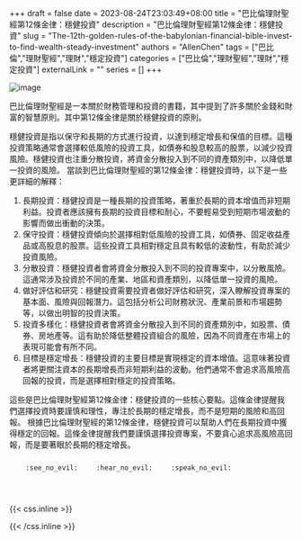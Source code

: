 +++ 
draft = false
date = 2023-08-24T23:03:49+08:00
title = "巴比倫理財聖經第12條金律：穩健投資"
description = "巴比倫理財聖經第12條金律：穩健投資"
slug = "The-12th-golden-rules-of-the-babylonian-financial-bible-invest-to-find-wealth-steady-investment"
authors = "AllenChen"
tags = ["巴比倫","理財聖經","理財","穩定投資"]
categories = ["巴比倫","理財聖經","理財","穩定投資"]
externalLink = ""
series = []
+++

![image](/images/post/A-rabbit-with-big-blue-eyes-buying-stocks-to-make-much-money-with-Van-Gogh-style.jpeg)

巴比倫理財聖經是一本關於財務管理和投資的書籍，其中提到了許多關於金錢和財富的智慧原則。其中第12條金律是關於穩健投資的原則。

穩健投資是指以保守和長期的方式進行投資，以達到穩定增長和保值的目標。這種投資策略通常會選擇較低風險的投資工具，如債券和股息較高的股票，以減少投資風險。穩健投資也注重分散投資，將資金分散投入到不同的資產類別中，以降低單一投資的風險。
當談到巴比倫理財聖經的第12條金律：穩健投資時，以下是一些更詳細的解釋：

1. 長期投資：穩健投資是一種長期的投資策略，著重於長期的資本增值而非短期利益。投資者應該擁有長期的投資目標和耐心，不要輕易受到短期市場波動的影響而做出衝動的決策。
2. 保守投資：穩健投資傾向於選擇相對低風險的投資工具，如債券、固定收益產品或高股息的股票。這些投資工具相對穩定且具有較低的波動性，有助於減少投資風險。
3. 分散投資：穩健投資者會將資金分散投入到不同的投資專案中，以分散風險。這通常涉及投資於不同的產業、地區和資產類別，以降低單一投資的風險。
4. 做好評估和研究：穩健投資需要投資者做好評估和研究，深入瞭解投資專案的基本面、風險與回報潛力。這包括分析公司財務狀況、產業前景和市場趨勢等，以做出明智的投資決策。
5. 投資多樣化：穩健投資者會將資金分散投入到不同的資產類別中，如股票、債券、房地產等。這有助於降低整體投資組合的風險，因為不同資產在市場上的表現可能會有所不同。
6. 目標是穩定增長：穩健投資的主要目標是實現穩定的資本增值。這意味著投資者將更關注資本的長期增長而非短期利益的波動。他們通常不會追求高風險高回報的投資，而是選擇相對穩定的投資策略。

這些是巴比倫理財聖經第12條金律：穩健投資的一些核心要點。這條金律提醒我們選擇投資時要謹慎和理性，專注於長期的穩定增長，而不是短期的風險和高回報。
根據巴比倫理財聖經的第12條金律，穩健投資可以幫助人們在長期投資中獲得穩定的回報。這條金律提醒我們要謹慎選擇投資專案，不要貪心追求高風險高回報，而是要著眼於長期的穩定增長。

<p><span class="nowrap"><span class="emojify">🙈</span> <code>:see_no_evil:</code></span>  <span class="nowrap"><span class="emojify">🙉</span> <code>:hear_no_evil:</code></span>  <span class="nowrap"><span class="emojify">🙊</span> <code>:speak_no_evil:</code></span></p>
<br>
    

{{< css.inline >}}
<style>
.emojify {
	font-family: Apple Color Emoji, Segoe UI Emoji, NotoColorEmoji, Segoe UI Symbol, Android Emoji, EmojiSymbols;
	font-size: 2rem;
	vertical-align: middle;
}
@media screen and (max-width:650px) {
  .nowrap {
    display: block;
    margin: 25px 0;
  }
}
</style>
{{< /css.inline >}}
